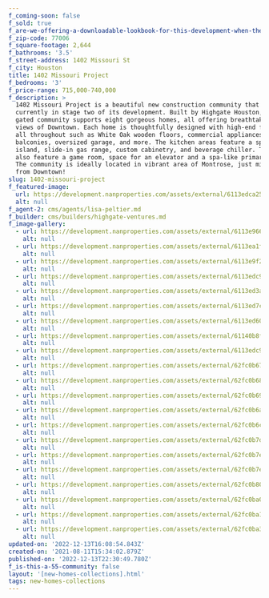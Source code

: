 ```yaml
---
f_coming-soon: false
f_sold: true
f_are-we-offering-a-downloadable-lookbook-for-this-development-when-they-submit-their-contact-info: false
f_zip-code: 77006
f_square-footage: 2,644
f_bathrooms: '3.5'
f_street-address: 1402 Missouri St
f_city: Houston
title: 1402 Missouri Project
f_bedrooms: '3'
f_price-range: 715,000-740,000
f_description: >
  1402 Missouri Project is a beautiful new construction community that is
  currently in stage two of its development. Built by Highgate Houston, this
  gated community supports eight gorgeous homes, all offering breathtaking patio
  views of Downtown. Each home is thoughtfully designed with high-end features
  all throughout such as White Oak wooden floors, commercial appliances, two
  balconies, oversized garage, and more. The kitchen areas feature a spacious
  island, slide-in gas range, custom cabinetry, and beverage chiller. The homes
  also feature a game room, space for an elevator and a spa-like primary bath.
  The community is ideally located in vibrant area of Montrose, just minutes
  from Downtown!
slug: 1402-missouri-project
f_featured-image:
  url: https://development.nanproperties.com/assets/external/6113edca259507fc42c08252_living20room201201.jpg
  alt: null
f_agent-2: cms/agents/lisa-peltier.md
f_builder: cms/builders/highgate-ventures.md
f_image-gallery:
  - url: https://development.nanproperties.com/assets/external/6113e96696ee48760b3ba3c1_outside20drone204201.jpg
    alt: null
  - url: https://development.nanproperties.com/assets/external/6113ea1f609a5098ee4ecb1e_second20story203202.jpg
    alt: null
  - url: https://development.nanproperties.com/assets/external/6113e9f2533021694644c242_stairs201201.jpg
    alt: null
  - url: https://development.nanproperties.com/assets/external/6113edc91927bfd36a55e058_kitchen2013201.jpg
    alt: null
  - url: https://development.nanproperties.com/assets/external/6113ed3a41e0e0989b77ee78_primary20bedroom207201.jpg
    alt: null
  - url: https://development.nanproperties.com/assets/external/6113ed7ca1a68fdee4f6e484_primary20bathroom202201.jpg
    alt: null
  - url: https://development.nanproperties.com/assets/external/6113ed60010a7c3490b59041_primary20bedroom201201.jpg
    alt: null
  - url: https://development.nanproperties.com/assets/external/61140b8f5c75f4df86f1ac76_primary20bathroom201201.jpg
    alt: null
  - url: https://development.nanproperties.com/assets/external/6113edc947d26c5165700484_kitchen2015201.jpg
    alt: null
  - url: https://development.nanproperties.com/assets/external/62fc0b67dcdec30b41513e49_dji_0189.jpg
    alt: null
  - url: https://development.nanproperties.com/assets/external/62fc0b68dcdec3c79b51408f_dji_0190.jpg
    alt: null
  - url: https://development.nanproperties.com/assets/external/62fc0b69bec7047fcc9112a3_dji_0188.jpg
    alt: null
  - url: https://development.nanproperties.com/assets/external/62fc0b6abec704f7cb9112f4_dji_0191.jpg
    alt: null
  - url: https://development.nanproperties.com/assets/external/62fc0b6cef59311079e0f357_dji_0192.jpg
    alt: null
  - url: https://development.nanproperties.com/assets/external/62fc0b7dd9c65cd63eef0394_dji_0194.jpg
    alt: null
  - url: https://development.nanproperties.com/assets/external/62fc0b7ecaa60678615673b5_dji_0195.jpg
    alt: null
  - url: https://development.nanproperties.com/assets/external/62fc0b7ed9c65ca3f8ef041c_dji_0196.jpg
    alt: null
  - url: https://development.nanproperties.com/assets/external/62fc0b808435dd69fdaff140_dji_0197.jpg
    alt: null
  - url: https://development.nanproperties.com/assets/external/62fc0ba086fa6796cc3769b8_dji_0201.jpg
    alt: null
  - url: https://development.nanproperties.com/assets/external/62fc0ba1893a39ef8d4c2430_dji_0202.jpg
    alt: null
  - url: https://development.nanproperties.com/assets/external/62fc0ba3dcdec396b4517ce7_dji_0203.jpg
    alt: null
updated-on: '2022-12-13T16:08:54.843Z'
created-on: '2021-08-11T15:34:02.879Z'
published-on: '2022-12-13T22:30:49.780Z'
f_is-this-a-55-community: false
layout: '[new-homes-collections].html'
tags: new-homes-collections
---
```



